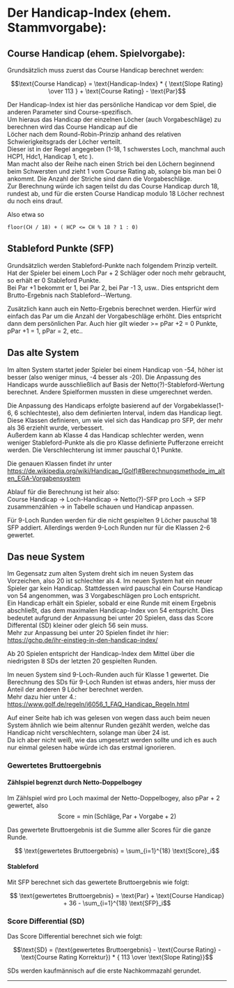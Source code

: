 # Der Handicap-Index (ehem. Stammvorgabe): 

## Course Handicap (ehem. Spielvorgabe):   
Grundsätzlich muss zuerst das Course Handicap berechnet werden:

$$\text{Course Handicap} = \text{Handicap-Index} * { \text{Slope Rating} \over 113 } + \text{Course Rating} - \text{Par}$$

Der Handicap-Index ist hier das persönliche Handicap vor dem Spiel, die anderen Parameter sind Course-spezifisch.  
Um hieraus das Handicap der einzelnen Löcher (auch Vorgabeschläge) zu berechnen wird das Course Handicap auf die  
Löcher nach dem Round-Robin-Prinzip anhand des relativen Schwierigkeitsgrads der Löcher verteilt.  
Dieser ist in der Regel angegeben (1-18, 1 schwerstes Loch, manchmal auch HCP1, Hdc1, Handicap 1, etc ).      
Man macht also der Reihe nach einen Strich bei den Löchern beginnend beim Schwersten und zieht 1 vom Course Rating ab, solange
bis man bei 0 ankommt. Die Anzahl der Striche sind dann die Vorgabeschläge.  
Zur Berechnung würde ich sagen teilst du das Course Handicap durch 18, rundest ab, und für die ersten Course Handicap modulo 18
Löcher rechnest du noch eins drauf.

Also etwa so

    floor(CH / 18) + ( HCP <= CH % 18 ? 1 : 0)

## Stableford Punkte (SFP)

Grundsätzlich werden Stableford-Punkte nach folgendem Prinzip verteilt.  
Hat der Spieler bei einem Loch Par + 2 Schläger oder noch mehr gebraucht, so erhält er 0 Stableford Punkte.  
Bei Par +1 bekommt er 1, bei Par 2, bei Par -1 3, usw..
Dies entspricht dem Brutto-Ergebnis nach Stableford--Wertung.

Zusätzlich kann auch ein Netto-Ergebnis berechnet werden. Hierfür wird einfach das Par um die Anzahl der Vorgabeschläge erhöht.
Dies entspricht dann dem persönlichen Par. Auch hier gilt wieder >= pPar +2 = 0 Punkte, pPar +1 = 1, pPar = 2, etc..

## Das alte System

Im alten System startet jeder Spieler bei einem Handicap von -54, höher ist besser (also weniger minus, -4 besser als -20). Die Anpassung des Handicaps wurde ausschließlich auf Basis der
Netto(?)-Stableford-Wertung berechnet. Andere Spielformen mussten in diese umgerechnet werden.  

Die Anpassung des Handicaps erfolgte basierend auf der Vorgabeklasse(1-6, 6 schlechteste), also dem definierten Interval, indem das Handicap liegt.  
Diese Klassen definieren, um wie viel sich das Handicap pro SFP, der mehr als 36 erziehlt wurde, verbessert.  
Außerdem kann ab Klasse 4 das Handicap schlechter werden, wenn weniger Stableford-Punkte als die pro Klasse definierte Pufferzone erreicht werden.
Die Verschlechterung ist immer pauschal 0,1 Punkte.  

Die genauen Klassen findet ihr unter https://de.wikipedia.org/wiki/Handicap_(Golf)#Berechnungsmethode_im_alten_EGA-Vorgabensystem

Ablauf für die Berechnung ist heir also:  
Course Handicap -> Loch-Handicap -> Netto(?)-SFP pro Loch -> SFP zusammenzählen -> in Tabelle schauen und Handicap anpassen.

Für 9-Loch Runden werden für die nicht gespielten 9 Löcher pauschal 18 SFP addiert. Allerdings werden 9-Loch Runden nur für die Klassen 2-6 gewertet.

## Das neue System

Im Gegensatz zum alten System dreht sich im neuen System das Vorzeichen, also 20 ist schlechter als 4.
Im neuen System hat ein neuer Spieler gar kein Handicap. Stattdessen wird pauschal ein Course Handicap von 54 angenommen, was 3 Vorgabeschlägen pro Loch entspricht.  
Ein Handicap erhält ein Spieler, sobald er eine Runde mit einem Ergebnis abschließt, das dem maximalen Handicap-Index von 54 entspricht. Dies bedeutet aufgrund der
Anpassung bei unter 20 Spielen, dass das Score Differental (SD) kleiner oder gleich 56 sein muss.  
Mehr zur Anpassung bei unter 20 Spielen findet ihr hier: https://gchp.de/ihr-einstieg-in-den-handicap-index/

Ab 20 Spielen entspricht der Handicap-Index dem Mittel über die niedrigsten 8 SDs der letzten 20 gespielten Runden.  


Im neuen System sind 9-Loch-Runden auch für Klasse 1 gewertet. Die Berechnung des SDs für 9-Loch Runden ist etwas anders, hier muss der Anteil der anderen 9 Löcher berechnet werden.  
Mehr dazu hier unter 4.: https://www.golf.de/regeln/i6056_1_FAQ_Handicap_Regeln.html

Auf einer Seite hab ich was gelesen von wegen dass auch beim neuen System ähnlich wie beim altennur Runden gezählt werden, welche das Handicap nicht verschlechtern, solange man über 24 ist.  
Da ich aber nicht weiß, wie das umgesetzt werden sollte und ich es auch nur einmal gelesen habe würde ich das erstmal ignorieren.

### Gewertetes Bruttoergebnis
#### Zählspiel begrenzt durch Netto-Doppelbogey
Im Zählspiel wird pro Loch maximal der Netto-Doppelbogey, also pPar + 2 gewertet, also
$$ \text{Score} = \min(\text{Schläge}, \text{Par} + \text{Vorgabe} + 2)$$

Das gewertete Bruttoergebnis ist die Summe aller Scores für die ganze Runde.

$$ \text{gewertetes Bruttoergebnis} = \sum_{i=1}^{18} \text{Score}_i$$

#### Stableford
Mit SFP berechnet sich das gewertete Bruttoergebnis wie folgt:  

$$ \text{gewertetes Bruttoergebnis} = \text{Par} + \text{Course Handicap} + 36 - \sum_{i=1}^{18} \text{SFP}_i$$

### Score Differential (SD)

Das Score Differential berechnet sich wie folgt:

$$\text{SD} = (\text{gewertetes Bruttoergebnis} - \text{Course Rating} - \text{Course Rating Korrektur}) * { 113 \over \text{Slope Rating}}$$

SDs werden kaufmännisch auf die erste Nachkommazahl gerundet.

---




